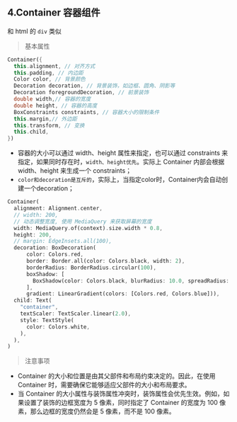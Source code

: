 ## 4.Container 容器组件

和 html 的 `div` 类似

> 基本属性

```dart
Container({
  this.alignment, // 对齐方式
  this.padding, // 内边距
  Color color, // 背景颜色
  Decoration decoration, // 背景装饰，如边框、圆角、阴影等
  Decoration foregroundDecoration, // 前景装饰
  double width,// 容器的宽度
  double height, // 容器的高度
  BoxConstraints constraints, // 容器大小的限制条件
  this.margin,// 外边距
  this.transform, // 变换
  this.child,
})
```

- 容器的大小可以通过 width、height 属性来指定，也可以通过 constraints 来指定，如果同时存在时，`width、height优先`。实际上 Container 内部会根据 width、height 来生成一个 constraints；
- `color和decoration是互斥的`，实际上，当指定color时，Container内会自动创建一个decoration；

```dart
Container(
  alignment: Alignment.center,
  // width: 200,
  // 动态调整宽度, 使用 MediaQuery 来获取屏幕的宽度
  width: MediaQuery.of(context).size.width * 0.8,
  height: 200,
  // margin: EdgeInsets.all(100),
  decoration: BoxDecoration(
      color: Colors.red,
      border: Border.all(color: Colors.black, width: 2),
      borderRadius: BorderRadius.circular(100),
      boxShadow: [
        BoxShadow(color: Colors.black, blurRadius: 10.0, spreadRadius: 2)
      ],
      gradient: LinearGradient(colors: [Colors.red, Colors.blue])),
  child: Text(
    "container",
    textScaler: TextScaler.linear(2.0),
    style: TextStyle(
      color: Colors.white,
    ),
  ),
)
```

> 注意事项

- Container 的大小和位置是由其父部件和布局约束决定的。因此，在使用 Container 时，需要确保它能够适应父部件的大小和布局要求。
- 当 Container 的大小属性与装饰属性冲突时，装饰属性会优先生效。例如，如果设置了装饰的边框宽度为 5 像素，同时指定了 Container 的宽度为 100 像素，那么边框的宽度仍然会是 5 像素，而不是 100 像素。
